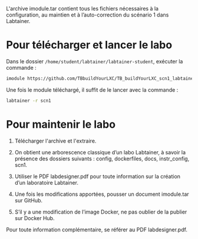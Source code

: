 L'archive imodule.tar contient tous les fichiers nécessaires à la configuration, au maintien et à l’auto-correction du scénario 1 dans Labtainer.

# Pour télécharger et lancer le labo

Dans le dossier `/home/student/labtainer/labtainer-student`, exécuter la commande :

```bash
imodule https://github.com/TBbuildYourLXC/TB_buildYourLXC_scn1_labtainer/raw/refs/heads/main/imodule.tar
```
Une fois le module téléchargé, il suffit de le lancer avec la commande :

```bash
labtainer -r scn1
```

# Pour maintenir le labo

1. Télécharger l'archive et l'extraire.

2. On obtient une arborescence classique d’un labo Labtainer, à savoir la présence des dossiers suivants : config, dockerfiles, docs, instr_config, scn1.

3. Utiliser le PDF labdesigner.pdf pour toute information sur la création d’un laboratoire Labtainer.

4. Une fois les modifications apportées, pousser un document imodule.tar sur GitHub.

5. S’il y a une modification de l’image Docker, ne pas oublier de la publier sur Docker Hub.

Pour toute information complémentaire, se référer au PDF labdesigner.pdf.
